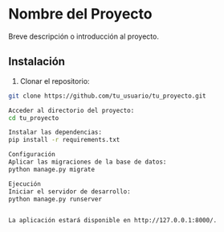 # Nombre del Proyecto

Breve descripción o introducción al proyecto.

## Instalación

1. Clonar el repositorio:

```bash
git clone https://github.com/tu_usuario/tu_proyecto.git

Acceder al directorio del proyecto:
cd tu_proyecto

Instalar las dependencias:
pip install -r requirements.txt

Configuración
Aplicar las migraciones de la base de datos:
python manage.py migrate

Ejecución
Iniciar el servidor de desarrollo:
python manage.py runserver


La aplicación estará disponible en http://127.0.0.1:8000/.

